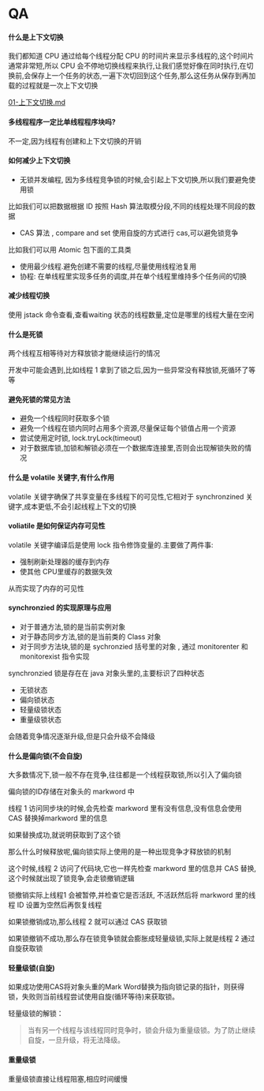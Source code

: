 # QA

#### 什么是上下文切换

我们都知道 CPU 通过给每个线程分配 CPU 的时间片来显示多线程的,这个时间片通常非常短,所以 CPU 会不停地切换线程来执行,让我们感觉好像在同时执行,在切换前,会保存上一个任务的状态,一遍下次切回到这个任务,那么这任务从保存到再加载的过程就是一次上下文切换

 [01-上下文切换.md](03-并发编程的挑战/01-上下文切换.md) 

#### 多线程程序一定比单线程程序块吗?

不一定,因为线程有创建和上下文切换的开销

#### 如何减少上下文切换

- 无锁并发编程, 因为多线程竞争锁的时候,会引起上下文切换,所以我们要避免使用锁

比如我们可以把数据根据 ID 按照 Hash 算法取模分段,不同的线程处理不同段的数据

- CAS 算法 , compare and set 使用自旋的方式进行 cas,可以避免锁竞争

比如我们可以用 Atomic 包下面的工具类

- 使用最少线程.避免创建不需要的线程,尽量使用线程池复用
- 协程: 在单线程里实现多任务的调度,并在单个线程里维持多个任务间的切换

#### 减少线程切换

使用 jstack 命令查看,查看waiting 状态的线程数量,定位是哪里的线程大量在空闲

#### 什么是死锁

两个线程互相等待对方释放锁才能继续运行的情况

开发中可能会遇到,比如线程 1 拿到了锁之后,因为一些异常没有释放锁,死循环了等等

#### 避免死锁的常见方法

- 避免一个线程同时获取多个锁
- 避免一个线程在锁内同时占用多个资源,尽量保证每个锁值占用一个资源
- 尝试使用定时锁, lock.tryLock(timeout)
- 对于数据库锁,加锁和解锁必须在一个数据库连接里,否则会出现解锁失败的情况

#### 什么是 volatile 关键字,有什么作用

volatile 关键字确保了共享变量在多线程下的可见性,它相对于 synchronzined 关键字,成本更低,不会引起线程上下文的切换

#### voliatile 是如何保证内存可见性

volatile 关键字编译后是使用 lock 指令修饰变量的.主要做了两件事:

- 强制刷新处理器的缓存到内存
- 使其他 CPU里缓存的数据失效

从而实现了内存的可见性

#### synchronzied 的实现原理与应用

- 对于普通方法,锁的是当前实例对象
- 对于静态同步方法,锁的是当前类的 Class 对象
- 对于同步方法块,锁的是 sychronzied 括号里的对象 , 通过 monitorenter 和 monitorexist 指令实现

synchronzied 锁是存在在 java 对象头里的,主要标识了四种状态

- 无锁状态
- 偏向锁状态
- 轻量级锁状态
- 重量级锁状态

会随着竞争情况逐渐升级,但是只会升级不会降级

#### 什么是偏向锁(不会自旋)

大多数情况下,锁一般不存在竞争,往往都是一个线程获取锁,所以引入了偏向锁

偏向锁的ID存储在对象头的 markword 中

线程 1 访问同步块的时候,会先检查 markword 里有没有信息,没有信息会使用 CAS 替换掉markword 里的信息

如果替换成功,就说明获取到了这个锁

那么什么时候释放呢,偏向锁实际上使用的是一种出现竞争才释放锁的机制

这个时候,线程 2 访问了代码块,它也一样先检查 markword 里的信息并 CAS 替换,这个时候就出现了锁竞争,会走锁撤销逻辑

锁撤销实际上线程1 会被暂停,并检查它是否活跃, 不活跃然后将 markword 里的线程 ID 设置为空然后再恢复线程

如果锁撤销成功,那么线程 2 就可以通过 CAS 获取锁

如果锁撤销不成功,那么存在锁竞争锁就会膨胀成轻量级锁,实际上就是线程 2 通过自旋获取锁

#### 轻量级锁(自旋)

如果成功使用CAS将对象头重的Mark Word替换为指向锁记录的指针，则获得锁，失败则当前线程尝试使用自旋(循环等待)来获取锁。

轻量级锁的解锁：

> 当有另一个线程与该线程同时竞争时，锁会升级为重量级锁。为了防止继续自旋，一旦升级，将无法降级。

#### 重量级锁

重量级锁直接让线程阻塞,相应时间缓慢